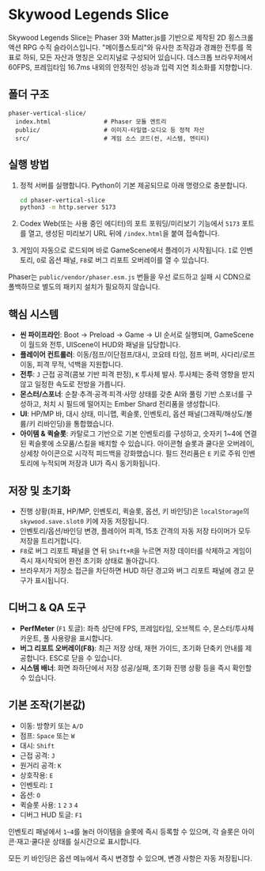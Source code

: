 # Skywood Legends Slice


Skywood Legends Slice는 Phaser 3와 Matter.js를 기반으로 제작된 2D 횡스크롤 액션 RPG 수직 슬라이스입니다. "메이플스토리"와 유사한 조작감과 경쾌한 전투를 목표로 하되, 모든 자산과 명칭은 오리지널로 구성되어 있습니다. 데스크톱 브라우저에서 60FPS, 프레임타임 16.7ms 내외의 안정적인 성능과 입력 지연 최소화를 지향합니다.

## 폴더 구조

```
phaser-vertical-slice/
  index.html               # Phaser 모듈 엔트리
  public/                  # 이미지·타일맵·오디오 등 정적 자산
  src/                     # 게임 소스 코드(씬, 시스템, 엔티티)
```

## 실행 방법

1. 정적 서버를 실행합니다. Python이 기본 제공되므로 아래 명령으로 충분합니다.

   ```bash
   cd phaser-vertical-slice
   python3 -m http.server 5173
   ```
2. Codex Web(또는 사용 중인 에디터)의 포트 포워딩/미리보기 기능에서 `5173` 포트를 열고, 생성된 미리보기 URL 뒤에 `/index.html`을 붙여 접속합니다.
3. 게임이 자동으로 로드되며 바로 GameScene에서 플레이가 시작됩니다. `I`로 인벤토리, `O`로 옵션 패널, `F8`로 버그 리포트 오버레이를 열 수 있습니다.

Phaser는 `public/vendor/phaser.esm.js` 번들을 우선 로드하고 실패 시 CDN으로 폴백하므로 별도의 패키지 설치가 필요하지 않습니다.

## 핵심 시스템

- **씬 파이프라인**: Boot → Preload → Game → UI 순서로 실행되며, GameScene이 월드와 전투, UIScene이 HUD와 패널을 담당합니다.
- **플레이어 컨트롤러**: 이동/점프/이단점프/대시, 코요테 타임, 점프 버퍼, 사다리/로프 이동, 피격 무적, 넉백을 지원합니다.
- **전투**: `J` 근접 공격(콤보 기반 피격 판정), `K` 투사체 발사. 투사체는 중력 영향을 받지 않고 일정한 속도로 전방을 가릅니다.
- **몬스터/스포너**: 순찰·추격·공격·피격·사망 상태를 갖춘 AI와 풀링 기반 스포너를 구성하고, 처치 시 필드에 떨어지는 Ember Shard 전리품을 생성합니다.
- **UI**: HP/MP 바, 대시 상태, 미니맵, 퀵슬롯, 인벤토리, 옵션 패널(그래픽/해상도/볼륨/키 리바인딩)을 통합했습니다.
- **아이템 & 퀵슬롯**: 카탈로그 기반으로 기본 인벤토리를 구성하고, 숫자키 1~4에 연결된 퀵슬롯에 소모품/스킬을 배치할 수 있습니다. 아이콘형 슬롯과 쿨다운 오버레이, 상세창 아이콘으로 시각적 피드백을 강화했습니다. 필드 전리품은 `E` 키로 주워 인벤토리에 누적되며 저장과 UI가 즉시 동기화됩니다.


## 저장 및 초기화

- 진행 상황(좌표, HP/MP, 인벤토리, 퀵슬롯, 옵션, 키 바인딩)은 `localStorage`의 `skywood.save.slot0` 키에 자동 저장됩니다.
- 인벤토리/옵션/바인딩 변경, 플레이어 피격, 15초 간격의 자동 저장 타이머가 모두 저장을 트리거합니다.
- `F8`로 버그 리포트 패널을 연 뒤 `Shift+R`을 누르면 저장 데이터를 삭제하고 게임이 즉시 재시작되어 완전 초기화 상태로 돌아갑니다.
- 브라우저가 저장소 접근을 차단하면 HUD 하단 경고와 버그 리포트 패널에 경고 문구가 표시됩니다.

## 디버그 & QA 도구

- **PerfMeter** (`F1` 토글): 좌측 상단에 FPS, 프레임타임, 오브젝트 수, 몬스터/투사체 카운트, 풀 사용량을 표시합니다.
- **버그 리포트 오버레이(F8)**: 최근 저장 상태, 재현 가이드, 초기화 단축키 안내를 제공합니다. ESC로 닫을 수 있습니다.
- **시스템 배너**: 화면 좌하단에서 저장 성공/실패, 초기화 진행 상황 등을 즉시 확인할 수 있습니다.

## 기본 조작(기본값)

- 이동: 방향키 또는 `A/D`
- 점프: `Space` 또는 `W`
- 대시: `Shift`
- 근접 공격: `J`
- 원거리 공격: `K`
- 상호작용: `E`
- 인벤토리: `I`
- 옵션: `O`
- 퀵슬롯 사용: `1` `2` `3` `4`
- 디버그 HUD 토글: `F1`


인벤토리 패널에서 `1~4`를 눌러 아이템을 슬롯에 즉시 등록할 수 있으며, 각 슬롯은 아이콘·재고·쿨다운 상태를 실시간으로 표시합니다.

모든 키 바인딩은 옵션 메뉴에서 즉시 변경할 수 있으며, 변경 사항은 자동 저장됩니다.
